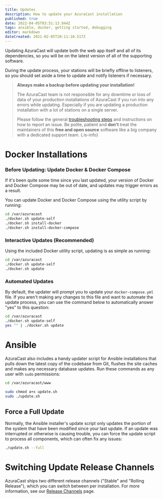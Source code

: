 ```yaml
---
title: Updates
description: How to update your AzuraCast installation
published: true
date: 2022-04-05T03:51:13.844Z
tags: ansible, docker, getting started, debugging
editor: markdown
dateCreated: 2021-02-05T20:11:10.517Z
---
```


Updating AzuraCast will update both the web app itself and all of its dependencies, so you will be on the latest version of all of the supporting software.

During the update process, your stations will be briefly offline to listeners, so you should set aside a time to update and notify listeners if necessary.

> **Always make a backup before updating your installation!**
> 
> The AzuraCast team is not responsible for any downtime or loss of data of your production installations of AzuraCast if you run into any errors while updating. Especially if you are updating a production installation with a lot of stations on a single server.
> 
> Please follow the general [troubleshooting steps](/en/user-guide/troubleshooting) and instructions on how to report an issue. Be polite, patient and **don't** treat the maintainers of this **free and open source** software like a big company with a dedicated support team.
{.is-info}


# Docker Installations

### Before Updating: Update Docker & Docker Compose

If it's been quite some time since you last updated, your version of Docker and Docker Compose may be out of date, and updates may trigger errors as a result.

You can update Docker and Docker Compose using the utility script by running:

```bash
cd /var/azuracast
./docker.sh update-self
./docker.sh install-docker
./docker.sh install-docker-compose
```

### Interactive Updates (Recommended)

Using the included Docker utility script, updating is as simple as running:

```bash
cd /var/azuracast
./docker.sh update-self
./docker.sh update
```

### Automated Updates

By default, the updater will prompt you to update your `docker-compose.yml` file. If you aren't making any changes to this file and want to automate the update process, you can use the command below to automatically answer "yes" to this question:

```bash
cd /var/azuracast
./docker.sh update-self
yes "" | ./docker.sh update
```

# Ansible

AzuraCast also includes a handy updater script for Ansible installations that pulls down the latest copy of the codebase from Git, flushes the site caches and makes any necessary database updates. Run these commands as any user with `sudo` permissions:

```bash
cd /var/azuracast/www
 
sudo chmod a+x update.sh
sudo ./update.sh
```

## Force a Full Update

Normally, the Ansible installer's update script only updates the portion of the system that have been modified since your last update. If an update was interrupted or otherwise is causing trouble, you can force the update script to process all components, which can often fix any issues:

```bash
./update.sh --full
```

# Switching Update Release Channels

AzuraCast ships two different release channels ("Stable" and "Rolling Release"), which you can switch between per installation. For more information, see our [Release Channels](/en/getting-started/updates/release-channels) page.